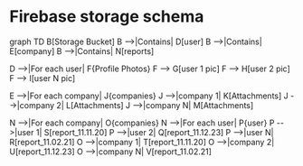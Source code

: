 # Firebase storage schema

graph TD
B[Storage Bucket]
B -->|Contains| D[user]
B -->|Contains| E[company]
B -->|Contains| N[reports]

D -->|For each user| F{Profile Photos}
F --> G[user 1 pic]
F --> H[user 2 pic]
F --> I[user N pic]

E -->|For each company| J{companies}
J -->|company 1| K[Attachments]
J -->|company 2| L[Attachments]
J -->|company N| M[Attachments]

N -->|For each company| O{companies}
N -->|For each user| P{user}
P -->|user 1| S[report_11.11.20]
P -->|user 2| Q[report_11.12.23]
P -->|user N| R[report_11.02.21]
O -->|company 1| T[report_11.11.20]
O -->|company 2| U[report_11.12.23]
O -->|company N| V[report_11.02.21]
